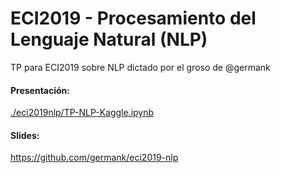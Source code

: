 # ECI2019 - Procesamiento del Lenguaje Natural (NLP)

TP para ECI2019 sobre NLP dictado por el groso de @germank

#### Presentación:
[./eci2019nlp/TP-NLP-Kaggle.ipynb](./eci2019nlp/TP-NLP-Kaggle.ipynb)

#### Slides:
https://github.com/germank/eci2019-nlp

